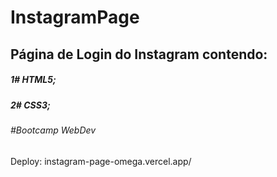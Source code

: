 # InstagramPage

## Página de Login do Instagram contendo:

##### 1# HTML5;
##### 2# CSS3;

###### #Bootcamp WebDev

Deploy: instagram-page-omega.vercel.app/
